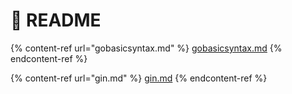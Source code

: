 # 🧸 README

{% content-ref url="gobasicsyntax.md" %}
[gobasicsyntax.md](gobasicsyntax.md)
{% endcontent-ref %}

{% content-ref url="gin.md" %}
[gin.md](gin.md)
{% endcontent-ref %}
